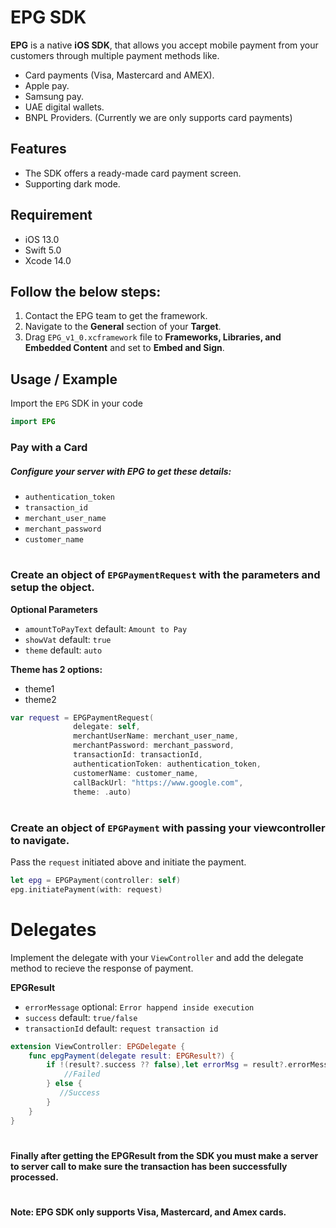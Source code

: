 # EPG SDK

**EPG** is a native **iOS SDK**, that allows you accept mobile payment from your customers through multiple payment methods like.

- Card payments (Visa, Mastercard and AMEX).
- Apple pay.
- Samsung pay.
- UAE digital wallets.
- BNPL Providers.
(Currently we are only supports card payments)

## Features

- The SDK offers a ready-made card payment screen.
- Supporting dark mode.

## Requirement

- iOS 13.0
- Swift 5.0
- Xcode 14.0


## Follow the below steps:

1. Contact the EPG team to get the framework.
2. Navigate to the **General** section of your **Target**.
3. Drag ```EPG_v1_0.xcframework``` file to **Frameworks, Libraries, and Embedded Content** and set to **Embed and Sign**.

## Usage / Example
Import the `EPG` SDK in your code
```swift
import EPG
```

### Pay with a Card

##### Configure your server with EPG to get these details:
- `authentication_token`
- `transaction_id`
- `merchant_user_name`
- `merchant_password`
- `customer_name`

#
### Create an object of ```EPGPaymentRequest``` with the parameters and setup the object.
**Optional Parameters**
- `amountToPayText` default: `Amount to Pay`
- `showVat` default: `true`
- `theme` default: `auto`

**Theme has 2 options:**
- theme1
- theme2

```swift
var request = EPGPaymentRequest(
              delegate: self,
              merchantUserName: merchant_user_name,
              merchantPassword: merchant_password,
              transactionId: transactionId,
              authenticationToken: authentication_token,
              customerName: customer_name,
              callBackUrl: "https://www.google.com",
              theme: .auto)

 ``` 

#
### Create an object of ```EPGPayment``` with passing your viewcontroller to navigate.

Pass the `request` initiated above and initiate the payment.

```swift                  
let epg = EPGPayment(controller: self)
epg.initiatePayment(with: request)
```

# Delegates
Implement the delegate with your `ViewController` and add the delegate method to recieve the response of payment.

**EPGResult**
- `errorMessage` optional: `Error happend inside execution`
- `success` default: `true/false`
- `transactionId` default: `request transaction id`

```swift
extension ViewController: EPGDelegate {
    func epgPayment(delegate result: EPGResult?) {
        if !(result?.success ?? false),let errorMsg = result?.errorMessage {
            //Failed
        } else {
           //Success
        }
    }
}
```
#
**Finally after getting the EPGResult from the SDK you must make a server to server call to make sure the transaction has been successfully processed.**

#
**Note: EPG SDK only supports Visa, Mastercard, and Amex cards.**

